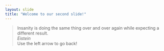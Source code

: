```yaml
---
layout: slide
title: "Welcome to our second slide!"
---
```

> Insanity is doing the same thing over and over again while expecting a different result.<br />
*Eistein*<br />
Use the left arrow to go back!
